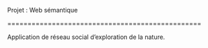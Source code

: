 Projet : Web sémantique

================================================

Application de réseau social d’exploration de la nature.
